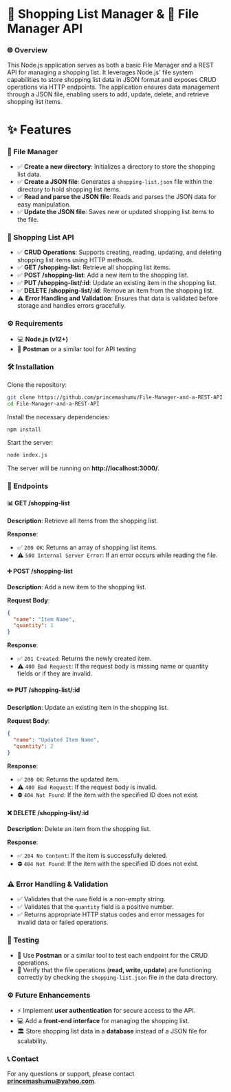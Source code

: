 # 📃 Shopping List Manager & 📁 File Manager API

### 🌐 Overview
This Node.js application serves as both a basic File Manager and a REST API for managing a shopping list. It leverages Node.js' file system capabilities to store shopping list data in JSON format and exposes CRUD operations via HTTP endpoints. The application ensures data management through a JSON file, enabling users to add, update, delete, and retrieve shopping list items.

# ✨ Features
### 📂 File Manager

- ✅ **Create a new directory**: Initializes a directory to store the shopping list data.
- ✅ **Create a JSON file**: Generates a `shopping-list.json` file within the directory to hold shopping list items.
- ✅ **Read and parse the JSON file**: Reads and parses the JSON data for easy manipulation.
- ✅ **Update the JSON file**: Saves new or updated shopping list items to the file.

### 📖 Shopping List API
- ✅ **CRUD Operations**: Supports creating, reading, updating, and deleting shopping list items using HTTP methods.
- ✅ **GET /shopping-list**: Retrieve all shopping list items.
- ✅ **POST /shopping-list**: Add a new item to the shopping list.
- ✅ **PUT /shopping-list/:id**: Update an existing item in the shopping list.
- ✅ **DELETE /shopping-list/:id**: Remove an item from the shopping list.
- ⚠️ **Error Handling and Validation**: Ensures that data is validated before storage and handles errors gracefully.

### ⚙️ Requirements
- 💻 **Node.js (v12+)**
- 📝 **Postman** or a similar tool for API testing

### 🛠️ Installation
Clone the repository:

```bash
git clone https://github.com/princemashumu/File-Manager-and-a-REST-API.git
cd File-Manager-and-a-REST-API
```

Install the necessary dependencies:

```bash
npm install
```

Start the server:

```bash
node index.js
```

The server will be running on **http://localhost:3000/**.

### 📝 Endpoints

#### 📊 GET /shopping-list

**Description**: Retrieve all items from the shopping list.

**Response**:
- ✅ `200 OK`: Returns an array of shopping list items.
- ⚠️ `500 Internal Server Error`: If an error occurs while reading the file.

#### ➕ POST /shopping-list

**Description**: Add a new item to the shopping list.

**Request Body**:
```json
{
  "name": "Item Name",
  "quantity": 1
}
```

**Response**:
- ✅ `201 Created`: Returns the newly created item.
- ⚠️ `400 Bad Request`: If the request body is missing name or quantity fields or if they are invalid.

#### ✏️ PUT /shopping-list/:id

**Description**: Update an existing item in the shopping list.

**Request Body**:
```json
{
  "name": "Updated Item Name",
  "quantity": 2
}
```

**Response**:
- ✅ `200 OK`: Returns the updated item.
- ⚠️ `400 Bad Request`: If the request body is invalid.
- ⛔ `404 Not Found`: If the item with the specified ID does not exist.

#### ❌ DELETE /shopping-list/:id

**Description**: Delete an item from the shopping list.

**Response**:
- ✅ `204 No Content`: If the item is successfully deleted.
- ⛔ `404 Not Found`: If the item with the specified ID does not exist.

### ⚠️ Error Handling & Validation

- ✅ Validates that the `name` field is a non-empty string.
- ✅ Validates that the `quantity` field is a positive number.
- ✅ Returns appropriate HTTP status codes and error messages for invalid data or failed operations.

### 🔧 Testing

- 📝 Use **Postman** or a similar tool to test each endpoint for the CRUD operations.
- 📁 Verify that the file operations (**read, write, update**) are functioning correctly by checking the `shopping-list.json` file in the data directory.

### ⚙️ Future Enhancements

- ⚡ Implement **user authentication** for secure access to the API.
- 💻 Add a **front-end interface** for managing the shopping list.
- 🏛 Store shopping list data in a **database** instead of a JSON file for scalability.

### 📞 Contact
For any questions or support, please contact **[princemashumu@yahoo.com](mailto:princemashumu@yahoo.com)**.
